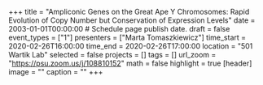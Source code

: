 +++
title = "Ampliconic Genes on the Great Ape Y Chromosomes: Rapid Evolution of Copy Number but Conservation of Expression Levels"
date = 2003-01-01T00:00:00  # Schedule page publish date.
draft = false
event_types = ["1"]
presenters = ["Marta Tomaszkiewicz"]
time_start = 2020-02-26T16:00:00
time_end = 2020-02-26T17:00:00
location = "501 Wartik Lab"
selected = false
projects = []
tags = []
url_zoom = "https://psu.zoom.us/j/108810152"
math = false
highlight = true
[header]
image = ""
caption = ""
+++
